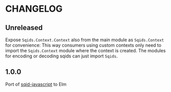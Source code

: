 # CHANGELOG

## Unreleased

Expose `Sqids.Context.Context` also from the main module as `Sqids.Context` for convenience: This way consumers using custom contexts only need to import the `Sqids.Context` module where the context is created. The modules for encoding or decoding sqids can just import `Sqids`.

## 1.0.0

Port of [sqid-javascript](https://github.com/sqids/sqids-javascript/tree/94d69d1205849ca0a229346b435644b0cf38a574) to Elm
